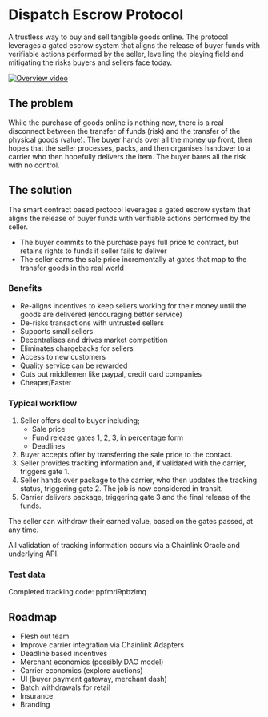 # Dispatch Escrow Protocol
A trustless way to buy and sell tangible goods online. 
The protocol leverages a gated escrow system that aligns the release of buyer funds with verifiable actions performed by the seller, levelling the playing field and mitigating the risks buyers and sellers face today.

[![Overview video](http://img.youtube.com/vi/Xov_W_pMOY0/0.jpg)](http://www.youtube.com/watch?v=Xov_W_pMOY0 "Overview video")

## The problem 
While the purchase of goods online is nothing new, there is a real disconnect between the transfer of funds (risk) and the transfer of the physical goods (value). 
The buyer hands over all the money up front, then hopes that the seller processes, packs, and then organises handover to a carrier who then hopefully delivers the item.
The buyer bares all the risk with no control. 
## The solution
The smart contract based protocol leverages a gated escrow system that aligns the release of buyer funds with verifiable actions performed by the seller. 
* The buyer commits to the purchase pays full price to contract, but retains rights to funds if seller fails to deliver
* The seller earns the sale price incrementally at gates that map to the transfer goods in the real world
### Benefits
* Re-aligns incentives to keep sellers working for their money until the goods are delivered (encouraging better service)
* De-risks transactions with untrusted sellers
* Supports small sellers
* Decentralises and drives market competition
* Eliminates chargebacks for sellers
* Access to new customers
* Quality service can be rewarded
* Cuts out middlemen like paypal, credit card companies
* Cheaper/Faster
### Typical workflow
1.	Seller offers deal to buyer including;
    * Sale price
    * Fund release gates 1, 2, 3, in percentage form
    * Deadlines
2.	Buyer accepts offer by transferring the sale price to the contact.
3.	Seller provides tracking information and, if validated with the carrier, triggers gate 1.
4.	Seller hands over package to the carrier, who then updates the tracking status, triggering gate 2. The job is now considered in transit.
5.	Carrier delivers package, triggering gate 3 and the final release of the funds.

The seller can withdraw their earned value, based on the gates passed, at any time.

All validation of tracking information occurs via a Chainlink Oracle and underlying API.

###  Test data
Completed tracking code: ppfmri9pbzlmq

## Roadmap
* Flesh out team
* Improve carrier integration via Chainlink Adapters
* Deadline based incentives
* Merchant economics (possibly DAO model)
* Carrier economics (explore auctions)
* UI (buyer payment gateway, merchant dash)
* Batch withdrawals for retail
* Insurance
* Branding